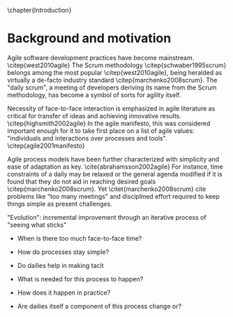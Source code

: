 
\chapter{Introduction}

# Background and motivation

Agile software development practices have become mainstream. \citep{west2010agile} The Scrum methodology \citep{schwaber1995scrum} belongs among the most popular \citep{west2010agile}, being heralded as virtually a de-facto industry standard \citep{marchenko2008scrum}. The "daily scrum", a meeting of developers deriving its name from the Scrum methodology, has become a symbol of sorts for agility itself.

Necessity of face-to-face interaction is emphasized in agile literature as critical for transfer of ideas and achieving innovative results. \citep{highsmith2002agile} In the agile manifesto, this was considered important enough for it to take first place on a list of agile values: "individuals and interactions over processes and tools". \citep{agile2001manifesto}

Agile process models have been further characterized with simplicity and ease of adaptation as key. \cite{abrahamsson2002agile} For instance, time constraints of a daily may be relaxed or the general agenda modified if it is found that they do not aid in reaching desired goals \citep{marchenko2008scrum}. Yet \citet{marchenko2008scrum} cite problems like "too many meetings" and disciplined effort required to keep things simple as present challenges.

"Evolution": incremental improvement through an iterative process of "seeing what sticks"


- When is there too much face-to-face time?
- How do processes stay simple?
- Do dailies help in making tacit

- What is needed for this process to happen?
- How does it happen in practice?
- Are dailies itself a component of this process change or?

